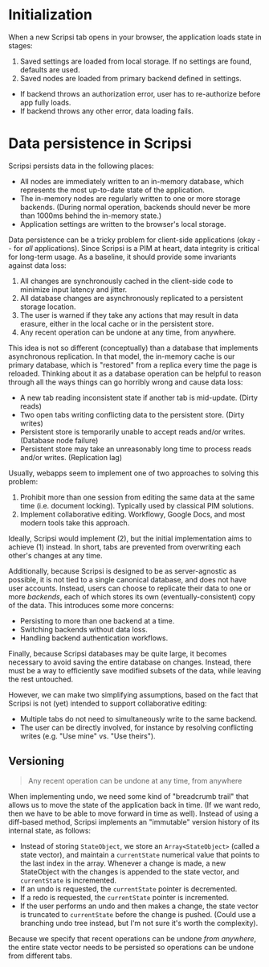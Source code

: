 # Initialization

When a new Scripsi tab opens in your browser, the application loads state in stages:

1. Saved settings are loaded from local storage. If no settings are found, defaults are used.
2. Saved nodes are loaded from primary backend defined in settings.
  - If backend throws an authorization error, user has to re-authorize before app fully loads.
  - If backend throws any other error, data loading fails.


# Data persistence in Scripsi

Scripsi persists data in the following places:

- All nodes are immediately written to an in-memory database, which represents the most up-to-date state of the application.
- The in-memory nodes are regularly written to one or more storage backends. (During normal operation, backends should never be more than 1000ms behind the in-memory state.)
- Application settings are written to the browser's local storage.

Data persistence can be a tricky problem for client-side applications (okay -- for *all* applications). Since Scripsi is a PIM at heart, data integrity is critical for long-term usage. As a baseline, it should provide some invariants against data loss:

1. All changes are synchronously cached in the client-side code to minimize input latency and jitter.
2. All database changes are asynchronously replicated to a persistent storage location.
3. The user is warned if they take any actions that may result in data erasure, either in the local cache or in the persistent store.
4. Any recent operation can be undone at any time, from anywhere.

This idea is not so different (conceptually) than a database that implements asynchronous replication. In that model, the in-memory cache is our primary database, which is "restored" from a replica every time the page is reloaded. Thinking about it as a database operation can be helpful to reason through all the ways things can go horribly wrong and cause data loss:

- A new tab reading inconsistent state if another tab is mid-update. (Dirty reads)
- Two open tabs writing conflicting data to the persistent store. (Dirty writes)
- Persistent store is temporarily unable to accept reads and/or writes. (Database node failure)
- Persistent store may take an unreasonably long time to process reads and/or writes. (Replication lag)

Usually, webapps seem to implement one of two approaches to solving this problem: 

1. Prohibit more than one session from editing the same data at the same time (i.e. document locking). Typically used by classical PIM solutions.
2. Implement collaborative editing. Workflowy, Google Docs, and most modern tools take this approach.

Ideally, Scripsi would implement (2), but the initial implementation aims to achieve (1) instead. In short, tabs are prevented from overwriting each other's changes at any time. 

Additionally, because Scripsi is designed to be as server-agnostic as possible, it is not tied to a single canonical database, and does not have user accounts. Instead, users can choose to replicate their data to one or more *backends*, each of which stores its own (eventually-consistent) copy of the data. This introduces some more concerns:

- Persisting to more than one backend at a time.
- Switching backends without data loss.
- Handling backend authentication workflows.

Finally, because Scripsi databases may be quite large, it becomes necessary to avoid saving the entire database on changes. Instead, there must be a way to efficiently save modified subsets of the data, while leaving the rest untouched.

However, we can make two simplifying assumptions, based on the fact that Scripsi is not (yet) intended to support collaborative editing:

- Multiple tabs do not need to simultaneously write to the same backend.
- The user can be directly involved, for instance by resolving conflicting writes (e.g. "Use mine" vs. "Use theirs").

## Versioning

> Any recent operation can be undone at any time, from anywhere

When implementing undo, we need some kind of "breadcrumb trail" that allows us to move the state of the application back in time. (If we want redo, then we have to be able to move forward in time as well). Instead of using a diff-based method, Scripsi implements an "immutable" version history of its internal state, as follows:

- Instead of storing `StateObject`, we store an `Array<StateObject>` (called a state vector), and maintain a `currentState` numerical value that points to the last index in the array. Whenever a change is made, a new StateObject with the changes is appended to the state vector, and `currentState` is incremented.
- If an undo is requested, the `currentState` pointer is decremented.
- If a redo is requested, the `currentState` pointer is incremented.
- If the user performs an undo and then makes a change, the state vector is truncated to `currentState` before the change is pushed. (Could use a branching undo tree instead, but I'm not sure it's worth the complexity).

Because we specify that recent operations can be undone *from anywhere*, the entire state vector needs to be persisted so operations can be undone from different tabs.